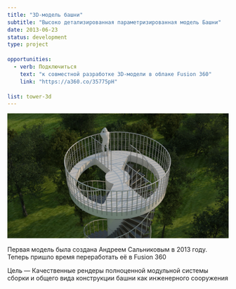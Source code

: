 ```yaml
---
title: "3D-модель башни"
subtitle: "Высоко детализированная параметризированная модель Башни"
date: 2013-06-23
status: development
type: project

opportunities:
  - verb: Подключиться
    text: "к совместной разработке 3D-модели в облаке Fusion 360"
    link: "https://a360.co/35775pH"

list: tower-3d
---
```


![](./09.jpg)

Первая модель была создана Андреем Сальниковым в 2013 году. Теперь пришло время переработать её в Fusion 360

Цель — Качественные рендеры полноценной модульной системы сборки и общего вида конструкции башни как инженерного сооружения
